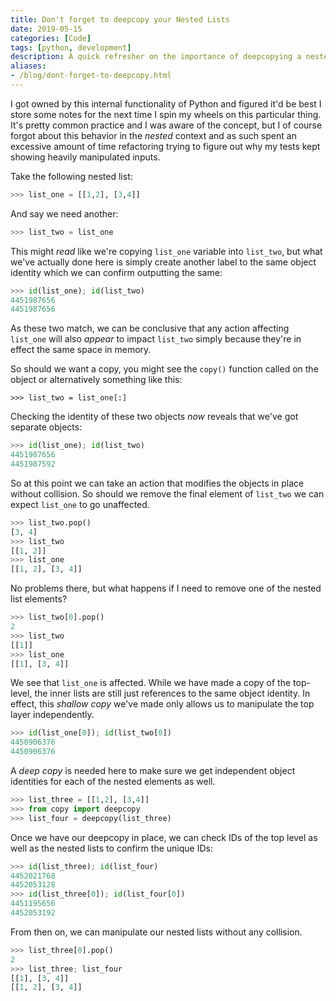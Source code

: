 ```yaml
---
title: Don't forget to deepcopy your Nested Lists
date: 2019-05-15
categories: [Code]
tags: [python, development]
description: A quick refresher on the importance of deepcopying a nested list in Python.
aliases:
- /blog/dont-forget-to-deepcopy.html
---
```



I got owned by this internal functionality of Python and figured it'd be best I store some notes for the next time I spin my wheels on this particular thing. It's pretty common practice and I was aware of the concept, but I of course forgot about this behavior in the *nested* context and as such spent an excessive amount of time refactoring trying to figure out why my tests kept showing heavily manipulated inputs.

Take the following nested list:

```python
>>> list_one = [[1,2], [3,4]]
```

And say we need another:

```python
>>> list_two = list_one
```

This might *read* like we're copying `list_one` variable into `list_two`, but what we've actually done here is simply create another label to the same object identity which we can confirm outputting the same:

```python
>>> id(list_one); id(list_two)
4451987656
4451987656
```

As these two match, we can be conclusive that any action affecting `list_one` will also *appear* to impact `list_two` simply because they're in effect the same space in memory.

So should we want a copy, you might see the `copy()` function called on the object or alternatively something like this:

```python3
>>> list_two = list_one[:]
```

Checking the identity of these two objects *now* reveals that we've got separate objects:

```python
>>> id(list_one); id(list_two)
4451987656
4451987592
```

So at this point we can take an action that modifies the objects in place without collision. So should we remove the final element of `list_two` we can expect `list_one` to go unaffected.

```python
>>> list_two.pop()
[3, 4]
>>> list_two
[[1, 2]]
>>> list_one
[[1, 2], [3, 4]]
```

No problems there, but what happens if I need to remove one of the nested list elements?

```python
>>> list_two[0].pop()
2
>>> list_two
[[1]]
>>> list_one
[[1], [3, 4]]
```

We see that `list_one` is affected. While we have made a copy of the top-level, the inner lists are still just references to the same object identity. In effect, this *shallow copy* we've made only allows us to manipulate the top layer independently. 

```python
>>> id(list_one[0]); id(list_two[0])
4450906376
4450906376
```

A *deep copy* is needed here to make sure we get independent object identities for each of the nested elements as well.

```python
>>> list_three = [[1,2], [3,4]]
>>> from copy import deepcopy
>>> list_four = deepcopy(list_three)
```

Once we have our deepcopy in place, we can check IDs of the top level as well as the nested lists to confirm the unique IDs:

```python
>>> id(list_three); id(list_four)
4452021768
4452053128
>>> id(list_three[0]); id(list_four[0])
4451195656
4452053192
```

From then on, we can manipulate our nested lists without any collision.

```python
>>> list_three[0].pop()
2
>>> list_three; list_four
[[1], [3, 4]]
[[1, 2], [3, 4]]
```